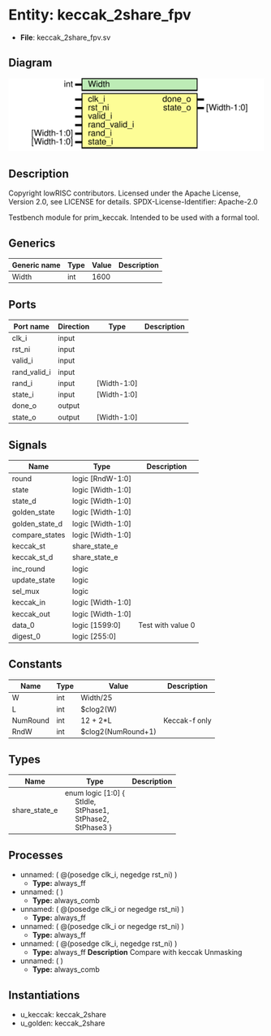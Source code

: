 # Entity: keccak_2share_fpv

- **File**: keccak_2share_fpv.sv
## Diagram

![Diagram](keccak_2share_fpv.svg "Diagram")
## Description

 Copyright lowRISC contributors.
 Licensed under the Apache License, Version 2.0, see LICENSE for details.
 SPDX-License-Identifier: Apache-2.0

 Testbench module for prim_keccak. Intended to be used with a formal tool.

## Generics

| Generic name | Type | Value | Description |
| ------------ | ---- | ----- | ----------- |
| Width        | int  | 1600  |             |
## Ports

| Port name    | Direction | Type        | Description |
| ------------ | --------- | ----------- | ----------- |
| clk_i        | input     |             |             |
| rst_ni       | input     |             |             |
| valid_i      | input     |             |             |
| rand_valid_i | input     |             |             |
| rand_i       | input     | [Width-1:0] |             |
| state_i      | input     | [Width-1:0] |             |
| done_o       | output    |             |             |
| state_o      | output    | [Width-1:0] |             |
## Signals

| Name           | Type              | Description         |
| -------------- | ----------------- | ------------------- |
| round          | logic [RndW-1:0]  |                     |
| state          | logic [Width-1:0] |                     |
| state_d        | logic [Width-1:0] |                     |
| golden_state   | logic [Width-1:0] |                     |
| golden_state_d | logic [Width-1:0] |                     |
| compare_states | logic [Width-1:0] |                     |
| keccak_st      | share_state_e     |                     |
| keccak_st_d    | share_state_e     |                     |
| inc_round      | logic             |                     |
| update_state   | logic             |                     |
| sel_mux        | logic             |                     |
| keccak_in      | logic [Width-1:0] |                     |
| keccak_out     | logic [Width-1:0] |                     |
| data_0         | logic [1599:0]    |  Test with value 0  |
| digest_0       | logic [255:0]     |                     |
## Constants

| Name     | Type | Value              | Description    |
| -------- | ---- | ------------------ | -------------- |
| W        | int  | Width/25           |                |
| L        | int  | $clog2(W)          |                |
| NumRound | int  | 12 + 2*L           | Keccak-f only  |
| RndW     | int  | $clog2(NumRound+1) |                |
## Types

| Name          | Type                                                                                                                                                                                                                        | Description |
| ------------- | --------------------------------------------------------------------------------------------------------------------------------------------------------------------------------------------------------------------------- | ----------- |
| share_state_e | enum logic [1:0] {<br><span style="padding-left:20px">     StIdle,<br><span style="padding-left:20px">     StPhase1,<br><span style="padding-left:20px">     StPhase2,<br><span style="padding-left:20px">     StPhase3   } |             |
## Processes
- unnamed: ( @(posedge clk_i, negedge rst_ni) )
  - **Type:** always_ff
- unnamed: (  )
  - **Type:** always_comb
- unnamed: ( @(posedge clk_i or negedge rst_ni) )
  - **Type:** always_ff
- unnamed: ( @(posedge clk_i or negedge rst_ni) )
  - **Type:** always_ff
- unnamed: ( @(posedge clk_i, negedge rst_ni) )
  - **Type:** always_ff
**Description**
 Compare with keccak Unmasking 
- unnamed: (  )
  - **Type:** always_comb
## Instantiations

- u_keccak: keccak_2share
- u_golden: keccak_2share
